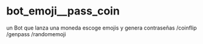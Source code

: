 # bot_emoji__pass_coin
un Bot que lanza una moneda escoge emojis y genera contraseñas
/coinflip
/genpass
/randomemoji
